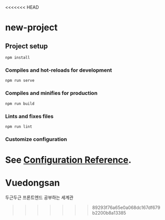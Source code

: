 <<<<<<< HEAD
# new-project

## Project setup
```
npm install
```

### Compiles and hot-reloads for development
```
npm run serve
```

### Compiles and minifies for production
```
npm run build
```

### Lints and fixes files
```
npm run lint
```

### Customize configuration
See [Configuration Reference](https://cli.vuejs.org/config/).
=======
# Vuedongsan
두근두근 프론트엔드 공부하는 세계관
>>>>>>> 89293f76a65e0a068dc167df679b2200b8a13385
